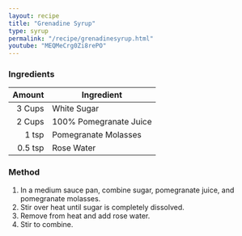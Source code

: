```yaml
---
layout: recipe
title: "Grenadine Syrup"
type: syrup
permalink: "/recipe/grenadinesyrup.html"
youtube: "MEQMeCrg0Zi8rePO"
---
```


### Ingredients

| Amount  | Ingredient               |
| ------: | ---------------------- |
|  3 Cups | White Sugar            |
|  2 Cups | 100% Pomegranate Juice |
|   1 tsp | Pomegranate Molasses   |
| 0.5 tsp | Rose Water             |

### Method

1. In a medium sauce pan, combine sugar, pomegranate juice, and pomegranate molasses.
2. Stir over heat until sugar is completely dissolved.
3. Remove from heat and add rose water.
4. Stir to combine.
